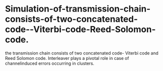 # Simulation-of-transmission-chain-consists-of-two-concatenated-code--Viterbi-code-Reed-Solomon-code.
the transmission chain consists of two concatenated code- Viterbi code and Reed Solomon code. Interleaver plays a pivotal role in case of channelinduced errors occurring in clusters.

